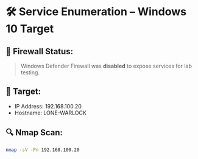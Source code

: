 # 🛠️ Service Enumeration – Windows 10 Target

## 🔐 Firewall Status:
> Windows Defender Firewall was **disabled** to expose services for lab testing.

## 🎯 Target:
- IP Address: 192.168.100.20
- Hostname: LONE-WARLOCK

## 🔍 Nmap Scan:
```bash
nmap -sV -Pn 192.168.100.20
